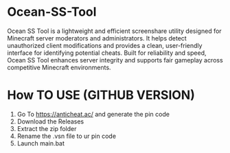 # Ocean-SS-Tool
Ocean SS Tool is a lightweight and efficient screenshare utility designed for Minecraft server moderators and administrators. It helps detect unauthorized client modifications and provides a clean, user-friendly interface for identifying potential cheats. Built for reliability and speed, Ocean SS Tool enhances server integrity and supports fair gameplay across competitive Minecraft environments.
# How TO USE (GITHUB VERSION)
1. Go To https://anticheat.ac/ and generate the pin code
2. Download the Releases
3. Extract the zip folder
4. Rename the .vsn file to ur pin code
5. Launch main.bat
